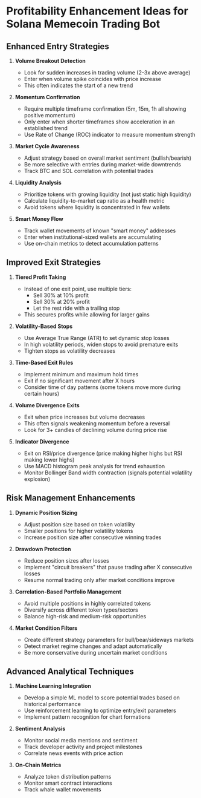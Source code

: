 # Profitability Enhancement Ideas for Solana Memecoin Trading Bot

## Enhanced Entry Strategies

1. **Volume Breakout Detection**
   - Look for sudden increases in trading volume (2-3x above average)
   - Enter when volume spike coincides with price increase
   - This often indicates the start of a new trend

2. **Momentum Confirmation**
   - Require multiple timeframe confirmation (5m, 15m, 1h all showing positive momentum)
   - Only enter when shorter timeframes show acceleration in an established trend
   - Use Rate of Change (ROC) indicator to measure momentum strength

3. **Market Cycle Awareness**
   - Adjust strategy based on overall market sentiment (bullish/bearish)
   - Be more selective with entries during market-wide downtrends
   - Track BTC and SOL correlation with potential trades

4. **Liquidity Analysis**
   - Prioritize tokens with growing liquidity (not just static high liquidity)
   - Calculate liquidity-to-market cap ratio as a health metric
   - Avoid tokens where liquidity is concentrated in few wallets

5. **Smart Money Flow**
   - Track wallet movements of known "smart money" addresses
   - Enter when institutional-sized wallets are accumulating
   - Use on-chain metrics to detect accumulation patterns

## Improved Exit Strategies

1. **Tiered Profit Taking**
   - Instead of one exit point, use multiple tiers:
     - Sell 30% at 10% profit
     - Sell 30% at 20% profit
     - Let the rest ride with a trailing stop
   - This secures profits while allowing for larger gains

2. **Volatility-Based Stops**
   - Use Average True Range (ATR) to set dynamic stop losses
   - In high volatility periods, widen stops to avoid premature exits
   - Tighten stops as volatility decreases

3. **Time-Based Exit Rules**
   - Implement minimum and maximum hold times
   - Exit if no significant movement after X hours
   - Consider time of day patterns (some tokens move more during certain hours)

4. **Volume Divergence Exits**
   - Exit when price increases but volume decreases
   - This often signals weakening momentum before a reversal
   - Look for 3+ candles of declining volume during price rise

5. **Indicator Divergence**
   - Exit on RSI/price divergence (price making higher highs but RSI making lower highs)
   - Use MACD histogram peak analysis for trend exhaustion
   - Monitor Bollinger Band width contraction (signals potential volatility explosion)

## Risk Management Enhancements

1. **Dynamic Position Sizing**
   - Adjust position size based on token volatility
   - Smaller positions for higher volatility tokens
   - Increase position size after consecutive winning trades

2. **Drawdown Protection**
   - Reduce position sizes after losses
   - Implement "circuit breakers" that pause trading after X consecutive losses
   - Resume normal trading only after market conditions improve

3. **Correlation-Based Portfolio Management**
   - Avoid multiple positions in highly correlated tokens
   - Diversify across different token types/sectors
   - Balance high-risk and medium-risk opportunities

4. **Market Condition Filters**
   - Create different strategy parameters for bull/bear/sideways markets
   - Detect market regime changes and adapt automatically
   - Be more conservative during uncertain market conditions

## Advanced Analytical Techniques

1. **Machine Learning Integration**
   - Develop a simple ML model to score potential trades based on historical performance
   - Use reinforcement learning to optimize entry/exit parameters
   - Implement pattern recognition for chart formations

2. **Sentiment Analysis**
   - Monitor social media mentions and sentiment
   - Track developer activity and project milestones
   - Correlate news events with price action

3. **On-Chain Metrics**
   - Analyze token distribution patterns
   - Monitor smart contract interactions
   - Track whale wallet movements
